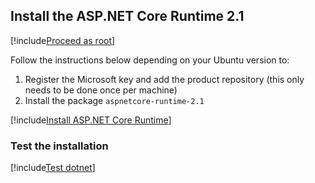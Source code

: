 ﻿<a name="install-aspnet-core" />

## Install the ASP.NET Core Runtime 2.1

[!include[Proceed as root](../su.md)]

Follow the instructions below depending on your Ubuntu version to:

1. Register the Microsoft key and add the product repository (this only needs to be done once per machine)
1. Install the package `aspnetcore-runtime-2.1`

[!include[Install ASP.NET Core Runtime](../../../../../includes/linux/ubuntu/install-aspnetcore-21.md)]

### Test the installation

[!include[Test dotnet](../test-dotnet-21.md)]
